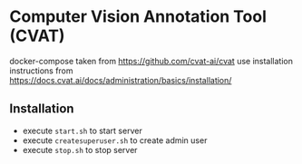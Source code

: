 # Computer Vision Annotation Tool (CVAT)

docker-compose taken from https://github.com/cvat-ai/cvat
use installation instructions from https://docs.cvat.ai/docs/administration/basics/installation/

## Installation

- execute `start.sh` to start server
- execute `createsuperuser.sh` to create admin user
- execute `stop.sh` to stop server

